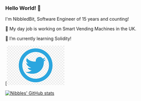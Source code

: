 ### Hello World! 👋

I'm NibbledBit, Software Engineer of 15 years and counting!

🏢 My day job is working on Smart Vending Machines in the UK.

🌱 I’m currently learning Solidity!


[[<img src="https://raw.githubusercontent.com/NibbledBit/NibbledBit/main/twitter125.png">](http://google.com.au/)

[![Nibbles' GitHub stats](https://github-readme-stats.vercel.app/api?username=NibbledBit)](https://github.com/anuraghazra/github-readme-stats)

<!--
**NibbledBit/NibbledBit** is a ✨ _special_ ✨ repository because its `README.md` (this file) appears on your GitHub profile.

Here are some ideas to get you started:

- 🔭 I’m currently working on ...
- 🌱 I’m currently learning ...
- 👯 I’m looking to collaborate on ...
- 🤔 I’m looking for help with ...
- 💬 Ask me about ...
- 📫 How to reach me: ...
- 😄 Pronouns: ...
- ⚡ Fun fact: ...
-->
